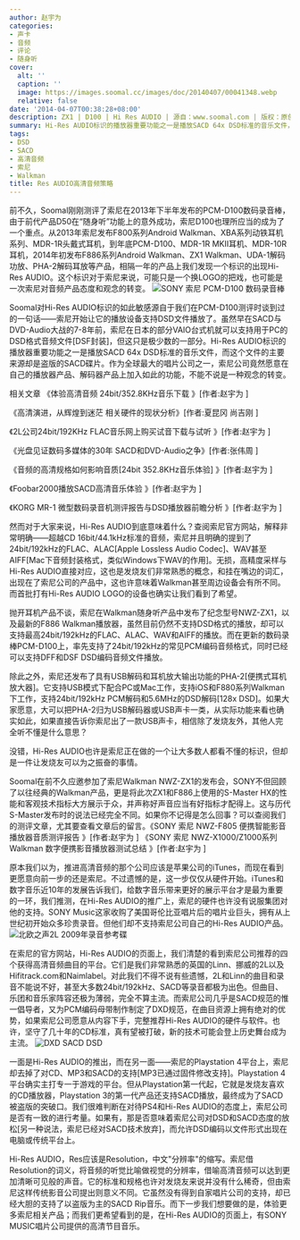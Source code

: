 ```yaml
---
author: 赵宇为
categories:
- 声卡
- 音频
- 评论
- 随身听
cover:
  alt: ''
  caption: ''
  image: https://images.soomal.cc/images/doc/20140407/00041348.webp
  relative: false
date: '2014-04-07T00:38:28+08:00'
description: ZX1 | D100 | Hi Res AUDIO | 源自：www.soomal.com | 版权：原创 |  平均/总评分：09.43/264
summary: Hi-Res AUDIO标识的播放器重要功能之一是播放SACD 64x DSD标准的音乐文件，而这个文件的主要来源却是盗版的SACD碟片。作为全球最大的唱片公司之一，索尼公司竟然愿意在自己的播放器产品、解码器产品上加入如此的功能，不能不说是一种观念的转变。
tags:
- DSD
- SACD
- 高清音频
- 索尼
- Walkman
title: Res AUDIO高清音频策略
---
```


前不久，Soomal刚刚测评了索尼在2013年下半年发布的PCM-D100数码录音棒，由于前代产品D50在“随身听”功能上的意外成功，索尼D100也理所应当的成为了一个重点。从2013年索尼发布F800系列Android Walkman、XBA系列动铁耳机系列、MDR-1R头戴式耳机，到年底PCM-D100、MDR-1R MKII耳机、MDR-10R耳机，2014年初发布F886系列Android Walkman、ZX1 Walkman、UDA-1解码功放、PHA-2解码耳放等产品，相隔一年的产品上我们发现一个标识的出现Hi-Res AUDIO。这个标识对于索尼来说，可能只是一个换LOGO的把戏，也可能是一次索尼对音频产品态度和观念的转变。
 ![SONY 索尼 PCM-D100 数码录音棒](https://images.soomal.cc/images/doc/20140307/00040707.webp)




Soomal对Hi-Res AUDIO标识的如此敏感源自于我们在PCM-D100测评时谈到过的一句话――索尼开始让它的播放设备支持DSD文件播放了。虽然早在SACD与DVD-Audio大战的7-8年前，索尼在日本的部分VAIO台式机就可以支持用于PC的DSD格式音频文件[DSF封装]，但这只是极少数的一部分。Hi-Res AUDIO标识的播放器重要功能之一是播放SACD 64x DSD标准的音乐文件，而这个文件的主要来源却是盗版的SACD碟片。作为全球最大的唱片公司之一，索尼公司竟然愿意在自己的播放器产品、解码器产品上加入如此的功能，不能不说是一种观念的转变。

相关文章
《体验高清音频 24bit/352.8KHz音乐下载 》[作者:赵宇为 ]

《高清演进，从辉煌到迷茫 相关硬件的现状分析》[作者:夏昆冈 尚吉刚 ]

《2L公司24bit/192KHz FLAC音乐网上购买试音下载与试听 》[作者:赵宇为 ]

《光盘见证数码多媒体的30年 SACD和DVD-Audio之争》[作者:张伟周 ]

《音频的高清规格如何影响音质[24bit 352.8KHz音乐体验] 》[作者:赵宇为 ]

《Foobar2000播放SACD高清音乐体验 》[作者:赵宇为 ]

《KORG MR-1 微型数码录音机测评报告与DSD播放器前瞻分析 》[作者:赵宇为 ]

然而对于大家来说，Hi-Res AUDIO到底意味着什么？查阅索尼官方网站，解释非常明确――超越CD 16bit/44.1kHz标准的音频，索尼并且明确的提到了24bit/192kHz的FLAC、ALAC[Apple Lossless Audio Codec]、WAV甚至AIFF[Mac下音频封装格式，类似Windows下WAV的作用]。无损，高精度采样与Hi-Res AUDIO直接对应，这也是发烧友们非常熟悉的概念，和挂在嘴边的词汇，出现在了索尼公司的产品中，这也许意味着Walkman甚至周边设备会有所不同。而首批打有Hi-Res AUDIO LOGO的设备也确实让我们看到了希望。

抛开耳机产品不谈，索尼在Walkman随身听产品中发布了纪念型号NWZ-ZX1，以及最新的F886 Walkman播放器，虽然目前仍然不支持DSD格式的播放，却可以支持最高24bit/192kHz的FLAC、ALAC、WAV和AIFF的播放。而在更新的数码录棒PCM-D100上，率先支持了24bit/192kHz的常见PCM编码音频格式，同时已经可以支持DFF和DSF DSD编码音频文件播放。

除此之外，索尼还发布了具有USB解码和耳机放大输出功能的PHA-2[便携式耳机放大器]。它支持USB模式下配合PC或Mac工作，支持iOS和F880系列Walkman下工作，支持24bit/192kHz PCM解码和5.6MHz的DSD解码[128x DSD]。如果大家愿意，大可以把PHA-2归为USB解码器或USB声卡一类，从实际功能来看也确实如此，如果直接告诉你索尼出了一款USB声卡，相信除了发烧友外，其他人完全听不懂是什么意思？

没错，Hi-Res AUDIO也许是索尼正在做的一个让大多数人都看不懂的标识，但却是一件让发烧友可以为之振奋的事情。

Soomal在前不久应邀参加了索尼Walkman NWZ-ZX1的发布会，SONY不但回顾了以往经典的Walkman产品，更是将此次ZX1和F886上使用的S-Master HX的性能和客观技术指标大方展示于众，并声称好声音应当有好指标才配得上。这与历代S-Master发布时的说法已经完全不同。如果你不记得是怎么回事？可以查阅我们的测评文章，尤其要查看文章后的留言。《SONY 索尼 NWZ-F805 便携智能影音播放器音质测评报告 》[作者:赵宇为 ]
《SONY 索尼 NWZ-X1000/Z1000系列 Walkman 数字便携影音播放器测试总结 》[作者:赵宇为 ]




原本我们以为，推进高清音频的那个公司应该是苹果公司的iTunes，而现在看到更愿意向前一步的还是索尼。不过遗憾的是，这一步仅仅从硬件开始。iTunes和数字音乐近10年的发展告诉我们，给数字音乐带来更好的展示平台才是最为重要的一环，我们推测，在Hi-Res AUDIO的推广上，索尼的硬件也许没有说服集团对他的支持。SONY Music这家收购了美国哥伦比亚唱片后的唱片业巨头，拥有从上世纪初开始众多珍贵录音。但他们却不支持索尼公司自己的Hi-Res AUDIO产品。
![北欧之声2L 2009年录音参考碟](https://images.soomal.cc/images/doc/20091219/00003412.webp)




在索尼的官方网站，Hi-Res AUDIO的页面上，我们清楚的看到索尼公司推荐的四个获得高清音频曲目的平台。它们是我们非常熟悉的英国的Linn、挪威的2L以及Hifitrack.com和Naimlabel。对此我们不得不说有些遗憾，2L和Linn的曲目和录音不能说不好，甚至大多数24bit/192kHz、SACD等录音都极为出色。但曲目、乐团和音乐家阵容还极为薄弱，完全不算主流。而索尼公司几乎是SACD规范的惟一倡导者，又为PCM编码母带制作制定了DXD规范，在曲目资源上拥有绝对的优势，如果索尼公司愿意从内容下手，完整推荐Hi-Res AUDIO的硬件与软件。也许，坚守了几十年的CD标准，真有望被打破，新的技术可能会登上历史舞台成为主流。
![DXD SACD DSD](https://images.soomal.cc/images/doc/20090603/00002033.webp)




一面是Hi-Res AUDIO的推出，而在另一面――索尼的Playstation 4平台上，索尼却去掉了对CD、MP3和SACD的支持[MP3已通过固件修改支持]。Playstation 4平台确实主打专一于游戏的平台。但从Playstation第一代起，它就是发烧友喜欢的CD播放器，Playstation 3的第一代产品还支持SACD播放，最终成为了SACD被盗版的突破口。我们很难判断在对待PS4和Hi-Res AUDIO的态度上，索尼公司是否有一致的进行考量。如果有，那是否意味着索尼公司对DSD和SACD态度的放松[另一种说法，索尼已经对SACD技术放弃]，而允许DSD编码以文件形式出现在电脑或传统平台上。

Hi-Res AUDIO，Res应该是Resolution，中文"分辨率"的缩写。索尼借Resolution的词义，将音频的听觉比喻做视觉的分辨率，借喻高清音频可以达到更加清晰可见般的声音。它的标准和规格也许对发烧友来说并没有什么稀奇，但由索尼这样传统影音公司提出则意义不同。它虽然没有得到自家唱片公司的支持，却已经大胆的支持了以盗版为主的SACD Rip音乐。而下一步我们想要做的是，体验更多索尼相关产品；而我们更希望看到的是，在Hi-Res AUDIO的页面上，有SONY MUSIC唱片公司提供的高清节目音乐。